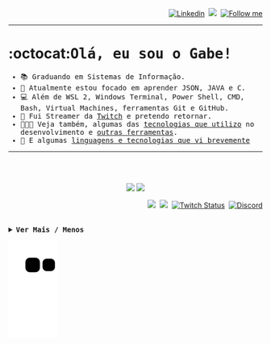 <div>
<p align="right">  
  <a href="https://www.linkedin.com/in/gltm-jrsoftwaredeveloper"><img src="https://img.shields.io/badge/-LinkedIn-blue?style=flat&logo=Linkedin&logoColor=white" alt="Linkedin" title="Já se conectou hoje?"/></a>&nbsp; 
  <a href="https://www.youtube.com/channel/UC3i5QneYxOtgJUV0e1ZfQAQ/)&nbsp;" title="Upload das Lives" alt="Youtube"><img src="https://img.shields.io/badge/-YouTube-bb0000?style=flat&logo=YouTube&logoColor=white"/></a>&nbsp; 
  <a href="https://github.com/gabrielltmonteiro" title="" alt=""><img src="https://img.shields.io/github/followers/gabrielltmonteiro?label=follow&style=social" height="22" title="Follow me"></a> 
</p>
<hr>
<h1 id="1">:octocat:<samp>Olá, eu sou o Gabe!</h1>
<ul><samp>
  <li>📚 Graduando em Sistemas de Informação.</li>
  <li>🐗 Atualmente estou focado em aprender JSON, JAVA e C.</li>
  <li>💻 Além de WSL 2, Windows Terminal, Power Shell, CMD, Bash, Virtual Machines, ferramentas Git e GitHub.</li>
<!-- <li>📝 Escrevo neste <a href="https://systemgang.blogspot.com" target="_blank" title="System_Gang">Blog</a>, porque acredito que o conhecimento deve ser compartilhado.</li> -->
  <li>🎥 Fui Streamer da <a href="https://www.twitch.tv/system_gang" target="_blank" title="Roxinha">Twitch</a> e pretendo retornar.</li> 
  <!-- montar quadro de programação da twitch e colar essa tag depois de pretendo retornar <a href="https://www.twitch.tv/system_gang/schedule target="_blank" title="Próximas lives">em breve</a> outra ideia é colocar title="1 de janeiro" por exemplo -->
  <li>👨🏻‍💻 Veja também, algumas das <a href="#2" title="Antes clique em ver mais!">tecnologias que utilizo</a> no desenvolvimento e <a href="#3" title="Antes clique em ver mais!">outras ferramentas</a>.</li>
  <li>🌠 E algumas <a href="#4" title="Antes clique em ver mais!">linguagens e tecnologias que vi brevemente</a></li>
</ul><hr><br><br>
</div>

<div align="center">
  <p>
    <a href="https://github.com/gabrielltmonteiro">
    <img height="165em" src="https://github-readme-stats.vercel.app/api?username=gabrielltmonteiro&layout=compact&show_icons=true&theme=radical&include_all_commits=true&count_private=true"/></a>
    <a href="https://gabrielltmonteiro.github.io/">
    <img height="165em" src="https://github-readme-stats.vercel.app/api/top-langs/?username=gabrielltmonteiro&layout=compact&langs_count=7&theme=radical"/></a>
  </p>
</div>
  
<div>
<p align="right">
  <a href="https://systemgang.blogspot.com/" title="Quer aprender um pouco sobre Estrutura de Dados?"><img src="https://img.shields.io/twitter/url?color=orange&label=System_Gang&logo=blogger&logoColor=white&style=plastic&url=https%3A%2F%2Fsystemgang.blogspot.com"></a>&nbsp;
   <a href="https://senhordesenvolvedor.wordpress.com/" title="Apenas para Newbies: Ambiente Java!"><img src="https://img.shields.io/twitter/url?color=white&label=Sr.%20Desenvolvedor&logo=wordpress&style=plastic&url=https%3A%2F%2Fsenhordesenvolvedor.wordpress.com%2F"></a>&nbsp;
   <a href="https://twitch.tv/system_gang" title="Volto já!☕"><img alt="Twitch Status" src="https://img.shields.io/twitch/status/system_gang?color=d60087&label=Live&logo=twitch&logoColor=white"></a>&nbsp;
   <a href="https://discord.gg/Bu78wBZ" title="Que tal bater um papo?"><img alt="Discord" src="https://img.shields.io/discord/750976315880112189?color=green&label=Chat&logo=discord&logoColor=white"></a>
</p><br>
</div>
<details>
  <summary><samp><b>Ver Mais / Menos</b></summary>
  <section>
    <div><hr>
      <h2 id="2" align="center"><br><br><samp>Softwares e Linguagens</h2> 
      <p align="center">
        <a href="# ">
          <img src="https://img.shields.io/badge/java-%23ED8B00.svg?&style=for-the-badge&logo=java&logoColor=white" alt="Java" title="Back-end: Java"/>
        </a>
        <a href="# ">
          <img src="https://img.shields.io/badge/html5%20-%23E34F26.svg?&style=for-the-badge&logo=html5&logoColor=white" alt="HTML5" title="Front-end: HTML5"/>
        </a>
        <a href="# ">  
          <img src="https://img.shields.io/badge/css3%20-%231572B6.svg?&style=for-the-badge&logo=css3&logoColor=white" alt="CSS3" title="Front-end: CSS3"/>
        </a>
        <a href="# ">  
          <img src="https://img.shields.io/badge/javascript%20-%23F7DF1E.svg?&style=for-the-badge&logo=javascript&logoColor=%23323330" alt="JavaScript" title=Front-end: "JavaScript"/>
        </a>
        <a href="# ">
          <img src="https://img.shields.io/badge/game%20maker%20language%20-%23e8e6e8.svg?&style=for-the-badge&logo=gml&logoColor=white" alt="Game Maker Studio 2" title="Linguagem de Programação de Games: Game Maker Language"/> 
        </a>
        <a href="# ">
          <img src="https://img.shields.io/badge/markdown-%23000000.svg?&style=for-the-badge&logo=markdown&logoColor=white" alt="Markdown" title="Linguagem de Marcação: Markdown"/>
        </a>
        <a href="# ">  
          <img src="https://img.shields.io/badge/git%20-%23F05033.svg?&style=for-the-badge&logo=git&logoColor=white" alt="Git" title="Versionamento: Git"/>
        </a>
        <a href="# "> 
          <img src="https://img.shields.io/badge/github%20-%23121011.svg?&style=for-the-badge&logo=github&logoColor=white" alt="GitHub" title="Versionamento: GitHub"/>
        </a>
        <a href="# "> 
          <img src="https://img.shields.io/badge/-VSCode-007ACC?style=for-the-badge&logo=visual-studio-code&logoColor=white" alt="VSCode" title="Editor: VSCode"/>
        </a>
        <a href="# ">
          <img src="https://img.shields.io/badge/-Netbeans-42588f?style=for-the-badge&logo=netbeans-ide&logoColor=white" alt="Netbeans" title="IDE: Netbeans"/>
        </a>
        <a href="# ">  
          <img src="https://img.shields.io/badge/-Eclipse-2C2255?style=for-the-badge&logo=eclipse&logoColor=white" alt="Eclipse" title="IDE: Eclipse"/>
        </a>
        <a href="# "> 
          <img src="https://img.shields.io/badge/repl.it%20-%23e8e6e8.svg?style=for-the-badge&logo=repl.it&logoColor=000" alt="Repl.it" title="IDE Online: Repl.it"/>
        </a>
        <a href="# ">  
          <img src="https://img.shields.io/badge/blogger%20-%23ff5722.svg?&style=for-the-badge&logo=blogger&logoColor=white" alt="Blogger" title="Blog: Blogger"/>
        </a>
        <a href="# ">  
          <img src="https://img.shields.io/badge/wordpress%20-%2321759b.svg?&style=for-the-badge&logo=wordpress&logoColor=white" alt="Wordpress" title="Blog: Wordpress"/>
        </a>
        <a href="# ">  
          <img src="https://img.shields.io/badge/glitch%20-%233333FF.svg?&style=for-the-badge&logo=glitch&logoColor=white" alt="Glitch" title="Ambiente de Desenvolvimento Online: Glitch"/>
        </a>
        <a href="# ">  
          <img src="https://img.shields.io/badge/game%20maker%20studio%202%20-%23000.svg?&style=for-the-badge&logo=game-maker&logoColor=white" alt="Game Maker Studio 2" title="Engine: Game Maker Studio 2"/>                                                                                                                                         
        </a>
        <a href="#">
          <img src="https://img.shields.io/badge/VirtualBox%20-%23000070.svg?&style=for-the-badge&logo=virtualbox&logoColor=white" alt="Virtual Box" title="Virtualização: Virtual Box"/>
        </a>
      </p><br><br>                                                                                                                                                    
    </div>
    <div><hr>
      <h2 id="3" align="center"><br><br><samp>Outras Ferramentas</h2> 
      <p align="center"><!-- Booking, DroidCam, VoiceMeeter Banana e Audacity. -->
        <a href="# ">
          <img src="https://img.shields.io/badge/Photoshop%20-%23000070.svg?&style=for-the-badge&logo=adobe%20photoshop&logoColor=white" alt="Photoshop" title="Design: Photoshop"/>
        </a>
        <a href="# ">  
          <img src="https://img.shields.io/badge/Fireworks%20-%23F7DF1E.svg?&style=for-the-badge&logo=adobe&logoColor=323330" alt="Fireworks" title="Design: Fireworks"/>
        </a>
        <a href="# "> 
          <img src="https://img.shields.io/badge/Streamlabs%20-%231fe9c8.svg?&style=for-the-badge" alt="Streamlabs" title="Live Stream: Streamlabs"/>
        </a>
        <a href="# "> 
          <img src="https://img.shields.io/badge/OBS%20Studio-%23000.svg?&style=for-the-badge&logo=obs%20studio&logoColor=fff" alt="OBS Studio" title="Live Stream: OBS Studio"/>
        </a>
        <a href="# "> 
          <img src="https://img.shields.io/badge/trello%20-%2300b8ee.svg?&style=for-the-badge&logo=trello&logoColor=white" alt="Trello" title="Organização: Trello"/>
        </a>
        <a href="# "> 
          <img src="https://img.shields.io/badge/evernote%20-%233aae00.svg?&style=for-the-badge&logo=evernote&logoColor=ffffff" alt="Evernote" title="Organização: Evernote"/>
         </a>
      </p><br><br>
    </div>
    <div>
      <hr>  
      <h2 id="4" align="center"><br><br><samp>Contato Rápido</h2> 
      <p align="center">
        <a href="# "> 
          <img src="https://img.shields.io/badge/GitLab%20-%2314354C.svg?&style=for-the-badge&logo=gitlab" alt="GitLab" title="IDE Online:      GitLab      "/>
        </a>
        <a href="# "> 
          <img src="https://img.shields.io/badge/Codepen%20-%2314354C.svg?&style=for-the-badge&logo=codepen" alt="Python" title="Editor Online:      CodePen      "/>
        </a>
        <a href="# "> 
          <img src="https://img.shields.io/badge/Python%20-%2314354C.svg?&style=for-the-badge&logo=python" alt="Python" title="Linguagem de Programação: Python"/>
        </a>
        <a href="# "> 
          <img src="https://img.shields.io/badge/PHP-%2314354C.svg?&style=for-the-badge&logo=php&logoColor=white" alt="PHP" title="Linguagem de Programação: PHP"/>
        </a>
        <a href="# ">
          <img src="https://img.shields.io/badge/language-%2314354C.svg?&style=for-the-badge&logo=c&logoColor=white" alt="Linguagem de Programação C" title="Linguagem de Programação: C"/>
        </a> 
      </p><br><br><hr>   
    </section>
</details>       
</div>



![Snake animation](https://github.com/gabrielltmonteiro/gabrielltmonteiro/blob/output/github-contribution-grid-snake.svg)










<!--<a name=“section”><a/>
--
<p align="center"> <!--Minhas Linguagens Mais Usadas no GitHub -- >
  <img src="https://github-readme-stats.vercel.app/api/top-langs/?username=gabrielltmonteiro&theme=blue-white"></img>
</p>
<p align="center"> <!--Contador de Views do Perfil-- >
  <img src="https://komarev.com/ghpvc/?username=gabrielltmonteiro" alt="gabrielltmonteiro" /> <!---- >
</p>
<img src="https://devicons.github.io/devicon/devicon.git/icons/react/react-original-wordmark.svg" alt="react" width="40" height="40"/> <!--ícones-- >
<img align="center" src="https://cdn.jsdelivr.net/npm/simple-icons@3.0.1/icons/codepen.svg" alt="gabriel" height="20" width="20" /></a>
--
trabalhando em.. aprendendo a.. colaborando com.. procurando ajuda para.. me pergunte sobre.. me encontre.. fatos divertidos..
--
[//]: # "Markdown" 
<!--HTML-- >
--
<img src="https://img.shields.io/badge/-Mostrar-brightgreen"/>
--
[Âncora Markdown](#ancora-markdown)          //Âncora Markdown
## Ancora Markdown 
[Âncora Markdown](#section)                  //Âncora Markdown & HTML
## <a name=“section”><a/> Âncora Markdown
<a href="#ancora">Âncora HTML</a>            //Âncora HTML
<h2 id="ancora">Âncora HTML</h2>
//<h2 name="ancora">Âncora HTML</h2>         //Funciona Também
-->
